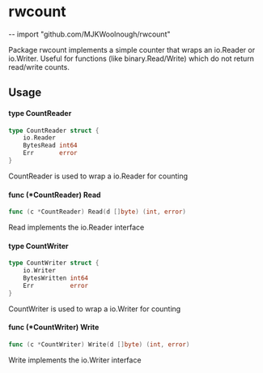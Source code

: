 # rwcount
--
    import "github.com/MJKWoolnough/rwcount"

Package rwcount implements a simple counter that wraps an io.Reader or
io.Writer. Useful for functions (like binary.Read/Write) which do not return
read/write counts.

## Usage

#### type CountReader

```go
type CountReader struct {
	io.Reader
	BytesRead int64
	Err       error
}
```

CountReader is used to wrap a io.Reader for counting

#### func (*CountReader) Read

```go
func (c *CountReader) Read(d []byte) (int, error)
```
Read implements the io.Reader interface

#### type CountWriter

```go
type CountWriter struct {
	io.Writer
	BytesWritten int64
	Err          error
}
```

CountWriter is used to wrap a io.Writer for counting

#### func (*CountWriter) Write

```go
func (c *CountWriter) Write(d []byte) (int, error)
```
Write implements the io.Writer interface
